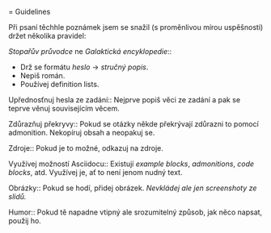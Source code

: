= Guidelines

Při psaní těchhle poznámek jsem se snažil (s proměnlivou mírou uspěšnosti) držet několika pravidel:

_Stopařův průvodce_ ne _Galaktická encyklopedie_::
* Drž se formátu _heslo_ -> _stručný popis_.
* Nepiš román.
* Používej definition lists.

Upřednosťnuj hesla ze zadání::
Nejprve popiš věci ze zadání a pak se teprve věnuj souvisejícím věcem.

Zdůrazňuj překryvy::
Pokud se otázky někde překrývají zdůrazni to pomocí admonition. Nekopíruj obsah a neopakuj se.

Zdroje::
Pokud je to možné, odkazuj na zdroje.

Využívej možností Asciidocu::
Existují _example blocks_, _admonitions_, _code blocks_, atd. Využívej je, ať to není jenom nudný text.

Obrázky::
Pokud se hodí, přidej obrázek. *Nevkládej ale jen screenshoty ze slidů.*

Humor::
Pokud tě napadne vtipný ale srozumitelný způsob, jak něco napsat, použij ho.
